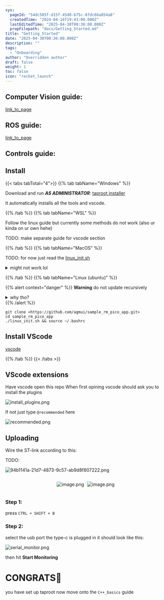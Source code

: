 ```yaml
---
sys:
  pageId: "54dc585f-d15f-45d0-b75c-8fdc66a854a8"
  createdTime: "2024-04-16T19:43:00.000Z"
  lastEditedTime: "2025-04-30T00:36:00.000Z"
  propFilepath: "docs/Getting_Started.md"
title: "Getting_Started"
date: "2025-04-30T00:36:00.000Z"
description: ""
tags:
  - "Onboarding"
author: "Overridden author"
draft: false
weight: 1
toc: false
icon: "rocket_launch"
---
```


## Computer Vision guide:

[link_to_page](86d45bc0-388b-4d26-8848-44f255f73d0e)

## ROS guide:

[link_to_page](3c76c1de-ec8f-46d6-8b0a-294005edc2d5)

## Controls guide:

## Install

{{< tabs tabTotal="4">}}
{{% tab tabName="Windows" %}}

Download and run _**AS ADMINISTRATOR**_: [taproot installer](https://github.com/Thornbots/TeachingFreshies/releases/tag/1.0)

It automatically installs all the tools and vscode.

{{% /tab %}}
{{% tab tabName="WSL" %}}

Follow the linux guide but currently some methods do not work (also ur kinda on ur own hehe)

TODO: make separate guide for vscode section

{{% /tab %}}
{{% tab tabName="MacOS" %}}

TODO: for now just read the [linux_init.sh](https://github.com/agmui/sample_rm_pico_app/blob/main/linux_init.sh)

<details>
<summary>might not work lol</summary>

`brew install libusb pkg-config`

Next install: [vscode](https://code.visualstudio.com/Download)

</details>

{{% /tab %}}
{{% tab tabName="Linux (ubuntu)" %}}

{{% alert context="danger" %}}
**Warning** do not update recursively
<details>
<summary>why tho?</summary>
There are some submodules that may go on for a while (like tinyusb) and I highly
recommend you don't need to get them.
If you want to see what submodules I update just look in `linux_init.sh`
</details>
{{% /alert %}}

```shell
git clone <https://github.com/agmui/sample_rm_pico_app.git>
cd sample_rm_pico_app
./linux_init.sh && source ~/.bashrc
```

## Install VScode

[vscode](https://code.visualstudio.com/Download)

{{% /tab %}}
{{< /tabs >}}

## VScode extensions

Have vscode open this repo
When first opining vscode should ask you to install the plugins

![install_plugins.png](https://prod-files-secure.s3.us-west-2.amazonaws.com/d518164a-d88e-44d1-a4ee-3adb3bd8bce0/89bd30f0-1825-4e77-867b-0a41ce370880/install_plugins.png?X-Amz-Algorithm=AWS4-HMAC-SHA256&X-Amz-Content-Sha256=UNSIGNED-PAYLOAD&X-Amz-Credential=ASIAZI2LB4664G6QGGPQ%2F20250604%2Fus-west-2%2Fs3%2Faws4_request&X-Amz-Date=20250604T081243Z&X-Amz-Expires=3600&X-Amz-Security-Token=IQoJb3JpZ2luX2VjEFAaCXVzLXdlc3QtMiJHMEUCIBRgd6pqMKQyv6AnA%2F914rSFc4Uzr%2B26lyywh7i9nGiHAiEA097KbU8E2A1icfAUWPTeHEo2aG0JQLzXsbvNaAE252gq%2FwMIKBAAGgw2Mzc0MjMxODM4MDUiDMMqlIyYkI5a5rBn%2ByrcAyC49fFsUUpN5ZpvxsGpY3oujN3t3mRlLY9SfCuluCWmmtJvRus%2BNr6bW%2F0UJns1oDpdqLoqKkReeQ%2BbTRWqCkjWnmh3XSLo%2B1qCTR%2B%2BZI%2B3fQWhRCGfR0960%2FJ%2B74RiYvCXUw61dxuAjNlw3Xlkaspm1MN6jd7boN3S4mzy1dhYlp%2FkAb2BLoT6K5fPu2ZcJhGbrH%2BAvMFBtQam7aV4Wh3bm9ONMMKE%2BotsU4iOOxcWVCVWceJZnfnOqNYohxG0YOPNPLE6ymw2BLxlTTloqYkTn41X1srJsGbVqI0kiEqjr5Db9VZOib4HOWLNI7ZtWMVVdMD1TZKRjgncd7kDgOVgABYuXzXTQeRH%2FIOoMGYmpdnWtWcajQ9vPtKVhYi9hjqUnqib4wpvozHnTCO4MRt6ZvEmDxd3WdM%2FMwfGV0WAdGrqkTLg%2Bh7zpIlJXi3KjyMekYwU1N9zDXR%2BVCAsbkOiNb%2FVDVNLZPWP23WY85jap%2FEJluf%2B%2Fy3414LHTAffy4Me7n%2Ff7o2iJEhPR0CvSbGrStPQ19I8J8q2lK8qTypzbnZZPUBNay%2Fnont5JHlmPR8WfxZECvxOpah3WYpAN0TMgH4zDvsq4vS4YENPYBP2Ag0Khj2Ars5lfiZzMLDm%2F8EGOqUB8maYy4%2FrwD2N8wX3JwMbYslYq1HxlgQKWNOtBReUFWkny0Dx74Bi7BD7dluNTFC%2FWHfoi7gpd6o%2FRu0O0DaDYsgNFOkkQSBi39eNCgV8xTt5BINw8s03i11sJjzC%2FVy1Wo%2Fd%2FoLkVbQ4zxfjmYR9vOZ1KMbzsp%2FksMFboUu0gL%2B8MHuZLYU%2Fp2kzXWmRWHuQCw6xKUnp1uCB4jFfuJTscZUC1rVL&X-Amz-Signature=2d666ae49fa4d43c16620d48db6cacee6681eb5cd6eb813e65bf5c5fa991cb52&X-Amz-SignedHeaders=host&x-id=GetObject)

If not just type `@recommended` here  

![recommended.png](https://prod-files-secure.s3.us-west-2.amazonaws.com/d518164a-d88e-44d1-a4ee-3adb3bd8bce0/61e661e9-5d85-4dfc-be0d-8d2097a5e793/recommended.png?X-Amz-Algorithm=AWS4-HMAC-SHA256&X-Amz-Content-Sha256=UNSIGNED-PAYLOAD&X-Amz-Credential=ASIAZI2LB4664G6QGGPQ%2F20250604%2Fus-west-2%2Fs3%2Faws4_request&X-Amz-Date=20250604T081243Z&X-Amz-Expires=3600&X-Amz-Security-Token=IQoJb3JpZ2luX2VjEFAaCXVzLXdlc3QtMiJHMEUCIBRgd6pqMKQyv6AnA%2F914rSFc4Uzr%2B26lyywh7i9nGiHAiEA097KbU8E2A1icfAUWPTeHEo2aG0JQLzXsbvNaAE252gq%2FwMIKBAAGgw2Mzc0MjMxODM4MDUiDMMqlIyYkI5a5rBn%2ByrcAyC49fFsUUpN5ZpvxsGpY3oujN3t3mRlLY9SfCuluCWmmtJvRus%2BNr6bW%2F0UJns1oDpdqLoqKkReeQ%2BbTRWqCkjWnmh3XSLo%2B1qCTR%2B%2BZI%2B3fQWhRCGfR0960%2FJ%2B74RiYvCXUw61dxuAjNlw3Xlkaspm1MN6jd7boN3S4mzy1dhYlp%2FkAb2BLoT6K5fPu2ZcJhGbrH%2BAvMFBtQam7aV4Wh3bm9ONMMKE%2BotsU4iOOxcWVCVWceJZnfnOqNYohxG0YOPNPLE6ymw2BLxlTTloqYkTn41X1srJsGbVqI0kiEqjr5Db9VZOib4HOWLNI7ZtWMVVdMD1TZKRjgncd7kDgOVgABYuXzXTQeRH%2FIOoMGYmpdnWtWcajQ9vPtKVhYi9hjqUnqib4wpvozHnTCO4MRt6ZvEmDxd3WdM%2FMwfGV0WAdGrqkTLg%2Bh7zpIlJXi3KjyMekYwU1N9zDXR%2BVCAsbkOiNb%2FVDVNLZPWP23WY85jap%2FEJluf%2B%2Fy3414LHTAffy4Me7n%2Ff7o2iJEhPR0CvSbGrStPQ19I8J8q2lK8qTypzbnZZPUBNay%2Fnont5JHlmPR8WfxZECvxOpah3WYpAN0TMgH4zDvsq4vS4YENPYBP2Ag0Khj2Ars5lfiZzMLDm%2F8EGOqUB8maYy4%2FrwD2N8wX3JwMbYslYq1HxlgQKWNOtBReUFWkny0Dx74Bi7BD7dluNTFC%2FWHfoi7gpd6o%2FRu0O0DaDYsgNFOkkQSBi39eNCgV8xTt5BINw8s03i11sJjzC%2FVy1Wo%2Fd%2FoLkVbQ4zxfjmYR9vOZ1KMbzsp%2FksMFboUu0gL%2B8MHuZLYU%2Fp2kzXWmRWHuQCw6xKUnp1uCB4jFfuJTscZUC1rVL&X-Amz-Signature=912fe688fe332b96e93e6539ff7c85bf337e5e14f5b3d91b657e0f97939770f4&X-Amz-SignedHeaders=host&x-id=GetObject)

## Uploading

Wire the ST-link according to this:

TODO:

![94b1141a-21d7-4873-9c57-ab9d8f807222.png](https://prod-files-secure.s3.us-west-2.amazonaws.com/d518164a-d88e-44d1-a4ee-3adb3bd8bce0/e5fad17d-ab82-4300-9f4c-505ab4b1202c/94b1141a-21d7-4873-9c57-ab9d8f807222.png?X-Amz-Algorithm=AWS4-HMAC-SHA256&X-Amz-Content-Sha256=UNSIGNED-PAYLOAD&X-Amz-Credential=ASIAZI2LB4664G6QGGPQ%2F20250604%2Fus-west-2%2Fs3%2Faws4_request&X-Amz-Date=20250604T081243Z&X-Amz-Expires=3600&X-Amz-Security-Token=IQoJb3JpZ2luX2VjEFAaCXVzLXdlc3QtMiJHMEUCIBRgd6pqMKQyv6AnA%2F914rSFc4Uzr%2B26lyywh7i9nGiHAiEA097KbU8E2A1icfAUWPTeHEo2aG0JQLzXsbvNaAE252gq%2FwMIKBAAGgw2Mzc0MjMxODM4MDUiDMMqlIyYkI5a5rBn%2ByrcAyC49fFsUUpN5ZpvxsGpY3oujN3t3mRlLY9SfCuluCWmmtJvRus%2BNr6bW%2F0UJns1oDpdqLoqKkReeQ%2BbTRWqCkjWnmh3XSLo%2B1qCTR%2B%2BZI%2B3fQWhRCGfR0960%2FJ%2B74RiYvCXUw61dxuAjNlw3Xlkaspm1MN6jd7boN3S4mzy1dhYlp%2FkAb2BLoT6K5fPu2ZcJhGbrH%2BAvMFBtQam7aV4Wh3bm9ONMMKE%2BotsU4iOOxcWVCVWceJZnfnOqNYohxG0YOPNPLE6ymw2BLxlTTloqYkTn41X1srJsGbVqI0kiEqjr5Db9VZOib4HOWLNI7ZtWMVVdMD1TZKRjgncd7kDgOVgABYuXzXTQeRH%2FIOoMGYmpdnWtWcajQ9vPtKVhYi9hjqUnqib4wpvozHnTCO4MRt6ZvEmDxd3WdM%2FMwfGV0WAdGrqkTLg%2Bh7zpIlJXi3KjyMekYwU1N9zDXR%2BVCAsbkOiNb%2FVDVNLZPWP23WY85jap%2FEJluf%2B%2Fy3414LHTAffy4Me7n%2Ff7o2iJEhPR0CvSbGrStPQ19I8J8q2lK8qTypzbnZZPUBNay%2Fnont5JHlmPR8WfxZECvxOpah3WYpAN0TMgH4zDvsq4vS4YENPYBP2Ag0Khj2Ars5lfiZzMLDm%2F8EGOqUB8maYy4%2FrwD2N8wX3JwMbYslYq1HxlgQKWNOtBReUFWkny0Dx74Bi7BD7dluNTFC%2FWHfoi7gpd6o%2FRu0O0DaDYsgNFOkkQSBi39eNCgV8xTt5BINw8s03i11sJjzC%2FVy1Wo%2Fd%2FoLkVbQ4zxfjmYR9vOZ1KMbzsp%2FksMFboUu0gL%2B8MHuZLYU%2Fp2kzXWmRWHuQCw6xKUnp1uCB4jFfuJTscZUC1rVL&X-Amz-Signature=990e6521355fb1f65db192063c9e5cd774000dbf2ab8e92fedd01ee768fddd5b&X-Amz-SignedHeaders=host&x-id=GetObject)

<div style="display: flex;flex-direction: row; column-gap:10px; max-width: 630px;justify-content: center;">
<div>

![image.png](https://prod-files-secure.s3.us-west-2.amazonaws.com/d518164a-d88e-44d1-a4ee-3adb3bd8bce0/210ecb78-1116-4d7b-b9b7-2292f66fa2c2/image.png?X-Amz-Algorithm=AWS4-HMAC-SHA256&X-Amz-Content-Sha256=UNSIGNED-PAYLOAD&X-Amz-Credential=ASIAZI2LB466SGU3HLX2%2F20250604%2Fus-west-2%2Fs3%2Faws4_request&X-Amz-Date=20250604T081246Z&X-Amz-Expires=3600&X-Amz-Security-Token=IQoJb3JpZ2luX2VjEFAaCXVzLXdlc3QtMiJGMEQCIF5kiCiL0SWxhMGvAtWsNyKL6Uyi4Y4FjJn%2Bdbi3loGQAiBFauy0rrMWKUfUrOgm5r4jLyGLPcu8mgSfj6jhHOYI5yr%2FAwgoEAAaDDYzNzQyMzE4MzgwNSIM%2F5gqbC1ExkSKZHswKtwDIhzTFjPJOMyPYfZib2kezwqBCndIEO92qp5OMIAegJp87Ng9uSwooOR6%2FPYlEDO%2BD9FpvdArga14rgTi9blD7nxHsrfhCLJ%2Fkjl4fZ7pQQF7k2a6sIecgB0ro4P6YIiILqIq4u3pNCwS8lWgYKu1Aczsx9CaluUau8NnJG%2BcodXL76sUALLEJFa9Rhw3myMBV8OdtTnBOz8n%2BjzTyStf3fuWrDfAS%2FuKZX%2F5zZfF3FGRWYRwno%2Fc%2FlKpM%2FSyts9cCl7e6U4tuQQHSzt%2B8YKQfhQBTwPg5tzSuTgEwDp94jHnMgNr6vGPBjVL06Aoa26QumHu%2FkE1AK0Hu3oqVmq3RRpo%2F7GtH7PvRA8I8xnqDGLjAbz66QHjrKvx9BRD4J551E25L9ZPS2bjVU13zaauLPNkT%2FDKNHL%2B0Bn7l%2BiC4Dz%2BC43%2FueboCNX4ASVzRHapUQwImBuN%2Bmc2xKA4Jtp23A9mXRhRGhpO4F4TycHYFfZqhwPc50ogx%2Fq7H6ir%2FU1IbODitC%2BCInn8aLWC5QdMOD%2BTqBhj3QVtTjUYhqgHmgxW%2F3tiw8w%2FtjQaez8ZJM%2BBbbTSdSQ6uTJOtgbMhuF7WhJUWa%2F8iuX8zdPG3DmfEMQoCRJv5PeuB%2F9x9hwwref%2FwQY6pgHghmipmeCWl3wGHEQjpTM9MNjq7%2F7XyGMXMVmnSgysm5HjxaV8vT50w2Exy7bYaFmDXfwXpYpRxKFPCeX7UWufNaoEK8irVwp8AQ2EOCySWXiqUgcChJ1Z9bD%2Bu9rGXYR%2FlRe4UIcx1fYjZVv7eqyUsqGkWgznkMoz26mymvvIsa3DXeBfaFsgixNzAaj%2BKBvMmZuZlC4eJsfxl8UWyJ8QPJOIlCRU&X-Amz-Signature=0ffe4385b185f19ae72063646ad2e563a855fc9d091acdd2f7ee7cd11fa60289&X-Amz-SignedHeaders=host&x-id=GetObject)

</div>
<div>

![image.png](https://prod-files-secure.s3.us-west-2.amazonaws.com/d518164a-d88e-44d1-a4ee-3adb3bd8bce0/33a0fd0f-8ca6-4a86-8e09-26e95ded1fff/image.png?X-Amz-Algorithm=AWS4-HMAC-SHA256&X-Amz-Content-Sha256=UNSIGNED-PAYLOAD&X-Amz-Credential=ASIAZI2LB46626UBO4JU%2F20250604%2Fus-west-2%2Fs3%2Faws4_request&X-Amz-Date=20250604T081247Z&X-Amz-Expires=3600&X-Amz-Security-Token=IQoJb3JpZ2luX2VjEFAaCXVzLXdlc3QtMiJHMEUCIAJk%2FEpFIERKnZ6O7UrjCrFdCEk9HuP9ZozPqkoGHp5kAiEAsOOC5iN0x1vJMBNpDVYbj3p5aUSp%2BLgiHbTfAp%2BR2VMq%2FwMIKBAAGgw2Mzc0MjMxODM4MDUiDJX45vBFoysKLL505SrcAxKBCu3Vo%2Bizzfcnq2GRlklWdiEKwQiJE7KTCaXT9DQLf2Aqz9zwtrX%2FcQ8IxCClArDIiO5sTTuwfDIRMzQica%2BtdN6d62LseF0ksyObDfW8SfqEtccju6F79Sa3xK4XnWLBGdXobJucHkyteAJW%2BbA54mqgLBDrg6eoKX4KCBg6zxCFk9Mu9td3815YSpaj%2FW5xadDWW%2FSay32on8Owcy6MRzHCl4hl5sVPEQoKgOu6tVs0WYLR%2FX8SCYX44IbUTyJJ5vieO2fo4tcF3bmOGiGVV%2BORIc6bL6fwoVxkR2GOyljTFag%2FkggkjuuZ2HCsQsRBGRDOSuPauL96okXv9W58mE3btSUchWXWBjmsRnCq0DLBjv5omQ1hAOqyuDcFX5nrYHhdjPPghtn5WgNsK%2FsuVAXv2DNPaX8mPB%2FcoZZdZuzqbXX%2Ftzb%2FyM4wzdtGvPrwOKxkQCqyCZqqnkUHLOTNuWb7lK4NC2GqR11ix6HJh8tVSiewAirLypTMu%2ByQzhNHeX43vU%2FJHgqqFTCjGducrPK0GQhyB%2FoGEvVNfZIHt%2BOPYj9J9Syhfy1uCrDcVnqmCXPn27kcgQPZgdOLUUjb%2Fkd9wY225zhp4fYbUpfQl3%2BhtifttYYTUvNUMOvm%2F8EGOqUBAVrqaPmuWHTQrILk55PHvPxJWkpPQ991yITr9NqT20RM56AocW%2Fa3cH2qG0DlhTeTHY5bWOZTD3%2BEDVheYcsz4G9VDlFe6gFNmfNukFCQRVkjPUxSf9H1e7lC52KeojwcJKcSiL1sXuSbxNvbVOiDL7IgeEVq1d1%2FX0bR3l5bzD5MQ%2FXAEjQjsgHSdYBKLwqNKL5uc6KgL0W%2B%2FT6KGj9XMUbIB6w&X-Amz-Signature=cfa431435f817c6800e52dd274aa0f61c81f24c64b8b1de33336dc3c27c94d4e&X-Amz-SignedHeaders=host&x-id=GetObject)

</div>
</div>

### Step 1:

press `CTRL + SHIFT + B`

### Step 2:

select the usb port the type-c is plugged in it should look like this:

![serial_monitor.png](https://prod-files-secure.s3.us-west-2.amazonaws.com/d518164a-d88e-44d1-a4ee-3adb3bd8bce0/f03f4774-05d4-4393-b6a0-d5efb6d315ab/serial_monitor.png?X-Amz-Algorithm=AWS4-HMAC-SHA256&X-Amz-Content-Sha256=UNSIGNED-PAYLOAD&X-Amz-Credential=ASIAZI2LB4664G6QGGPQ%2F20250604%2Fus-west-2%2Fs3%2Faws4_request&X-Amz-Date=20250604T081243Z&X-Amz-Expires=3600&X-Amz-Security-Token=IQoJb3JpZ2luX2VjEFAaCXVzLXdlc3QtMiJHMEUCIBRgd6pqMKQyv6AnA%2F914rSFc4Uzr%2B26lyywh7i9nGiHAiEA097KbU8E2A1icfAUWPTeHEo2aG0JQLzXsbvNaAE252gq%2FwMIKBAAGgw2Mzc0MjMxODM4MDUiDMMqlIyYkI5a5rBn%2ByrcAyC49fFsUUpN5ZpvxsGpY3oujN3t3mRlLY9SfCuluCWmmtJvRus%2BNr6bW%2F0UJns1oDpdqLoqKkReeQ%2BbTRWqCkjWnmh3XSLo%2B1qCTR%2B%2BZI%2B3fQWhRCGfR0960%2FJ%2B74RiYvCXUw61dxuAjNlw3Xlkaspm1MN6jd7boN3S4mzy1dhYlp%2FkAb2BLoT6K5fPu2ZcJhGbrH%2BAvMFBtQam7aV4Wh3bm9ONMMKE%2BotsU4iOOxcWVCVWceJZnfnOqNYohxG0YOPNPLE6ymw2BLxlTTloqYkTn41X1srJsGbVqI0kiEqjr5Db9VZOib4HOWLNI7ZtWMVVdMD1TZKRjgncd7kDgOVgABYuXzXTQeRH%2FIOoMGYmpdnWtWcajQ9vPtKVhYi9hjqUnqib4wpvozHnTCO4MRt6ZvEmDxd3WdM%2FMwfGV0WAdGrqkTLg%2Bh7zpIlJXi3KjyMekYwU1N9zDXR%2BVCAsbkOiNb%2FVDVNLZPWP23WY85jap%2FEJluf%2B%2Fy3414LHTAffy4Me7n%2Ff7o2iJEhPR0CvSbGrStPQ19I8J8q2lK8qTypzbnZZPUBNay%2Fnont5JHlmPR8WfxZECvxOpah3WYpAN0TMgH4zDvsq4vS4YENPYBP2Ag0Khj2Ars5lfiZzMLDm%2F8EGOqUB8maYy4%2FrwD2N8wX3JwMbYslYq1HxlgQKWNOtBReUFWkny0Dx74Bi7BD7dluNTFC%2FWHfoi7gpd6o%2FRu0O0DaDYsgNFOkkQSBi39eNCgV8xTt5BINw8s03i11sJjzC%2FVy1Wo%2Fd%2FoLkVbQ4zxfjmYR9vOZ1KMbzsp%2FksMFboUu0gL%2B8MHuZLYU%2Fp2kzXWmRWHuQCw6xKUnp1uCB4jFfuJTscZUC1rVL&X-Amz-Signature=11299612d1022511de3c57a2712cd9f07eca8c9dee4b483fa42b595a1e46f628&X-Amz-SignedHeaders=host&x-id=GetObject)

then hit **Start Monitoring**

# CONGRATS🎉

you have set up taproot now move onto the `C++_basics` guide
